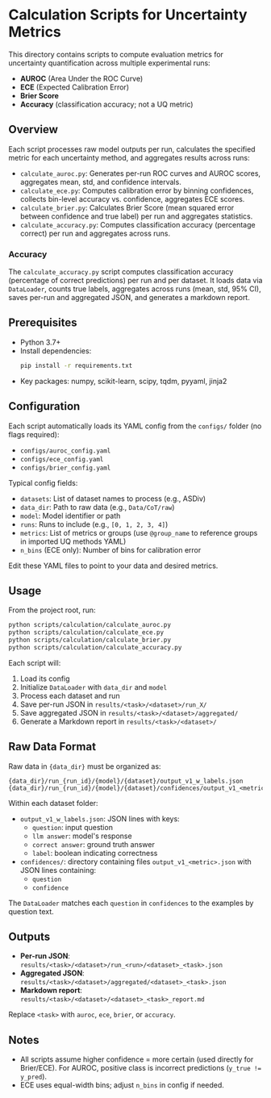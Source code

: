 # Calculation Scripts for Uncertainty Metrics

This directory contains scripts to compute evaluation metrics for uncertainty quantification across multiple experimental runs:

- **AUROC** (Area Under the ROC Curve)
- **ECE** (Expected Calibration Error)
- **Brier Score**
- **Accuracy** (classification accuracy; not a UQ metric)

## Overview

Each script processes raw model outputs per run, calculates the specified metric for each uncertainty method, and aggregates results across runs:

- `calculate_auroc.py`: Generates per-run ROC curves and AUROC scores, aggregates mean, std, and confidence intervals.
- `calculate_ece.py`: Computes calibration error by binning confidences, collects bin-level accuracy vs. confidence, aggregates ECE scores.
- `calculate_brier.py`: Calculates Brier Score (mean squared error between confidence and true label) per run and aggregates statistics.
- `calculate_accuracy.py`: Computes classification accuracy (percentage correct) per run and aggregates across runs.

### Accuracy

The `calculate_accuracy.py` script computes classification accuracy (percentage of correct predictions) per run and per dataset. It loads data via `DataLoader`, counts true labels, aggregates across runs (mean, std, 95% CI), saves per-run and aggregated JSON, and generates a markdown report.

## Prerequisites

- Python 3.7+
- Install dependencies:
  ```bash
  pip install -r requirements.txt
  ```
- Key packages: numpy, scikit-learn, scipy, tqdm, pyyaml, jinja2

## Configuration

Each script automatically loads its YAML config from the `configs/` folder (no flags required):

- `configs/auroc_config.yaml`
- `configs/ece_config.yaml`
- `configs/brier_config.yaml`

Typical config fields:
- `datasets`: List of dataset names to process (e.g., ASDiv)
- `data_dir`: Path to raw data (e.g., `Data/CoT/raw`)
- `model`: Model identifier or path
- `runs`: Runs to include (e.g., `[0, 1, 2, 3, 4]`)
- `metrics`: List of metrics or groups (use `@group_name` to reference groups in imported UQ methods YAML)
- `n_bins` (ECE only): Number of bins for calibration error

Edit these YAML files to point to your data and desired metrics.

## Usage

From the project root, run:
```bash
python scripts/calculation/calculate_auroc.py
python scripts/calculation/calculate_ece.py
python scripts/calculation/calculate_brier.py
python scripts/calculation/calculate_accuracy.py
```

Each script will:
1. Load its config
2. Initialize `DataLoader` with `data_dir` and `model`
3. Process each dataset and run
4. Save per-run JSON in `results/<task>/<dataset>/run_X/`
5. Save aggregated JSON in `results/<task>/<dataset>/aggregated/`
6. Generate a Markdown report in `results/<task>/<dataset>/`

## Raw Data Format

Raw data in `{data_dir}` must be organized as:

```
{data_dir}/run_{run_id}/{model}/{dataset}/output_v1_w_labels.json
{data_dir}/run_{run_id}/{model}/{dataset}/confidences/output_v1_<metric>.json
```

Within each dataset folder:
- `output_v1_w_labels.json`: JSON lines with keys:
  - `question`: input question
  - `llm answer`: model's response
  - `correct answer`: ground truth answer
  - `label`: boolean indicating correctness
- `confidences/`: directory containing files `output_v1_<metric>.json` with JSON lines containing:
  - `question`
  - `confidence`

The `DataLoader` matches each `question` in `confidences` to the examples by question text.
## Outputs

- **Per-run JSON**: `results/<task>/<dataset>/run_<run>/<dataset>_<task>.json`
- **Aggregated JSON**: `results/<task>/<dataset>/aggregated/<dataset>_<task>.json`
- **Markdown report**: `results/<task>/<dataset>/<dataset>_<task>_report.md`

Replace `<task>` with `auroc`, `ece`, `brier`, or `accuracy`.

## Notes

- All scripts assume higher confidence = more certain (used directly for Brier/ECE). For AUROC, positive class is incorrect predictions (`y_true != y_pred`).
- ECE uses equal-width bins; adjust `n_bins` in config if needed.
